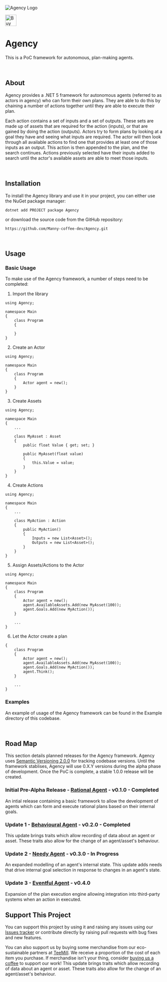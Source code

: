 ![Agency Logo](https://repository-images.githubusercontent.com/381489249/37b6c900-da8a-11eb-90cb-6e291ea3974c)

<a href='https://ko-fi.com/X8X356QT4' target='_blank'><img height='36' style='border:0px;height:36px;' src='https://cdn.ko-fi.com/cdn/kofi2.png?v=2' border='0' alt='Buy Me a Coffee at ko-fi.com' /></a>

# Agency
This is a PoC framework for autonomous, plan-making agents.

<br />

## About
Agency provides a .NET 5 framework for autonomous agents (referred to as actors in agency) who can form their own plans. 
They are able to do this by chaining a number of actions together until they are able to execute their plan.

Each action contains a set of inputs and a set of outputs. These sets are made up of assets that are required for the action (inputs), or that are gained by doing the action (outputs). 
Actors try to form plans by looking at a goal they have and seeing what inputs are required. 
The actor will then look through all available actions to find one that provides at least one of those inputs as an output. This action is then appended to the plan, and the search continues.
Actions previously selected have their inputs added to search until the actor's available assets are able to meet those inputs.

<br />

## Installation
To install the Agency library and use it in your project, you can either use the NuGet package manager:

```
dotnet add PROJECT package Agency
```

or download the source code from the GitHub repository:

```
https://github.com/Manny-coffee-dev/Agency.git
```

<br />

## Usage
### Basic Usage
To make use of the Agency framework, a number of steps need to be completed:

1) Import the library
```
using Agency;

namespace Main
{
    class Program
    {

    }
}
```

2) Create an Actor
```
using Agency;

namespace Main
{
    class Program
    {
        Actor agent = new();
    }
}

```

3) Create Assets
```
using Agency;

namespace Main
{
    ...

    class MyAsset : Asset
    {
        public float Value { get; set; }

        public MyAsset(float value)
        {
            this.Value = value;
        }
    }
}
```

4) Create Actions
```
using Agency;

namespace Main
{
    ...

    class MyAction : Action
    {
        public MyAction()
        {
            Inputs = new List<Asset>();
            Outputs = new List<Asset>();
        }
    }
}
```

5) Assign Assets/Actions to the Actor
```
using Agency;

namespace Main
{
    class Program
    {
        Actor agent = new();
        agent.AvailableAssets.Add(new MyAsset(100));
        agent.Goals.Add(new MyAction());
    }

    ...
}
```

6) Let the Actor create a plan
```
{
    class Program
    {
        Actor agent = new();
        agent.AvailableAssets.Add(new MyAsset(100));
        agent.Goals.Add(new MyAction());
        agent.Think();
    }

    ...
}
```


### Examples
An example of usage of the Agency framework can be found in the Example directory of this codebase.

<br />

## Road Map
This section details planned releases for the Agency framework. Agency uses [Semantic Versioning 2.0.0](https://semver.org/) for tracking codebase versions. Until the framework stablises, 
Agency will use 0.X.Y versions during the alpha phase of development. Once the PoC is complete, a stable 1.0.0 release will be created.

### Initial Pre-Alpha Release - [Rational Agent](https://github.com/Manny-coffee-dev/Agency/milestone/1) - v0.1.0 - Completed
An intial release containing a basic framework to allow the development of agents which can form and execute rational plans based on their internal goals.

### Update 1 - [Behavioural Agent](https://github.com/Manny-coffee-dev/Agency/milestone/3) - v0.2.0 - Completed
This update brings traits which allow recording of data about an agent or asset. These traits also allow for the change of an agent/asset's behaviour.

### Update 2 - [Needy Agent](https://github.com/Manny-coffee-dev/Agency/milestone/2) - v0.3.0 - In Progress
An expanded modelling of an agent's internal state. This update adds needs that drive internal goal selection in response to changes in an agent's state.

### Update 3 - [Eventful Agent](https://github.com/Manny-coffee-dev/Agency/milestone/4) - v0.4.0 
Expansion of the plan execution engine allowing integration into third-party systems when an action in executed.

## Support This Project
You can support this project by using it and raising any issues using our [Issues tracker](https://github.com/Manny-coffee-dev/Agency/issues) or contribute directly
by raising pull requests with bug fixes and new features.

You can also support us by buying some merchandise from our eco-sustainable partners at [TeeMill](https://coffeebreakdev.teemill.com/).
We receive a proportion of the cost of each item you purchase. If merchandise isn't your thing, consider [buying us a coffee](https://ko-fi.com/coffeebreakdevs) to support our work!
This update brings traits which allow recording of data about an agent or asset. These traits also allow for the change of an agent/asset's behaviour.
